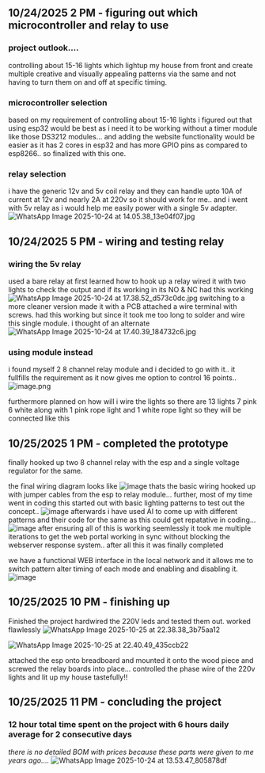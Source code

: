 <!--
  ===================    !!READ THIS NOTICE!!   ====================
  DO NOT edit this file manually. Your changes WILL BE OVERWRITTEN!
  This journal is auto generated and updated by Hack Club Blueprint.
  To edit this file, please edit your journal entries on Blueprint.
  ==================================================================
-->

## 10/24/2025 2 PM - figuring out which microcontroller and relay to use  

### project outlook....
controlling about 15-16 lights which lightup my house from front and create multiple creative and visually appealing patterns via the same and not having to turn them on and off at specific timing.

### **microcontroller selection**
based on my requirement of controlling about 15-16 lights i figured out that using esp32 would be best as i need it to be working without a timer module like those DS3212 modules... and adding the website functionality would be easier as it has 2 cores in esp32 and has more GPIO pins as compared to esp8266.. so finalized with this one.
### **relay selection**
i have the generic 12v and 5v coil relay and they can handle upto 10A of current at 12v and nearly 2A at 220v so it should work for me.. and i went with 5v relay as i would help me easily power with a single 5v adapter.![WhatsApp Image 2025-10-24 at 14.05.38_13e04f07.jpg](https://blueprint.hackclub.com/user-attachments/blobs/proxy/eyJfcmFpbHMiOnsiZGF0YSI6NTA0OSwicHVyIjoiYmxvYl9pZCJ9fQ==--3b223c5a17f030746409057228c54c382877d194/WhatsApp%20Image%202025-10-24%20at%2014.05.38_13e04f07.jpg)
  

## 10/24/2025 5 PM - wiring and testing relay  

### wiring the 5v relay 
used a bare relay at first learned how to hook up a relay wired it with two lights to check the output and if its working in its NO & NC 
had this working
![WhatsApp Image 2025-10-24 at 17.38.52_d573c0dc.jpg](https://blueprint.hackclub.com/user-attachments/blobs/proxy/eyJfcmFpbHMiOnsiZGF0YSI6NTA4MCwicHVyIjoiYmxvYl9pZCJ9fQ==--67372a2d233e1d82bf78ebb6969d0d02394ba8c3/WhatsApp%20Image%202025-10-24%20at%2017.38.52_d573c0dc.jpg)
switching to a more cleaner version made it with a PCB
attached a wire terminal with screws. had this working but since it took me too long to solder and wire this single module. i thought of an alternate
![WhatsApp Image 2025-10-24 at 17.40.39_184732c6.jpg](https://blueprint.hackclub.com/user-attachments/blobs/proxy/eyJfcmFpbHMiOnsiZGF0YSI6NTA4MSwicHVyIjoiYmxvYl9pZCJ9fQ==--6db1a901ce4cdd4aaf53af776fb2df23cda7fd4c/WhatsApp%20Image%202025-10-24%20at%2017.40.39_184732c6.jpg)

### **using module instead**
i found myself 2 8 channel relay module and i decided to go with it..
it fullfills the requirement as it now gives me option to control 16 points..
![image.png](https://blueprint.hackclub.com/user-attachments/blobs/proxy/eyJfcmFpbHMiOnsiZGF0YSI6NTA4MiwicHVyIjoiYmxvYl9pZCJ9fQ==--6abba02bee007359c7bee8c445768f07a425643d/image.png)


furthermore planned on how will i wire the lights 
so there are 13 lights
7 pink 6 white
along with 1 pink rope light and 1 white rope light
so they will be connected like this 
  

## 10/25/2025 1 PM - completed the prototype   

finally hooked up two 8 channel relay with the esp and a single voltage regulator for the same.

the final wiring diagram looks like ![image](https://blueprint.hackclub.com/user-attachments/blobs/proxy/eyJfcmFpbHMiOnsiZGF0YSI6NTM3NCwicHVyIjoiYmxvYl9pZCJ9fQ==--8a74da9183fbe77c20bb067e6632e53bb9525e3d/image.png)
thats the basic wiring hooked up with jumper cables from the esp to relay module...
further, 
most of my time went in coding this 
started out with basic lighting patterns to test out the concept..
![image](https://blueprint.hackclub.com/user-attachments/blobs/proxy/eyJfcmFpbHMiOnsiZGF0YSI6NTM3NywicHVyIjoiYmxvYl9pZCJ9fQ==--ba2200f7b6a2c30dee6de5a83e63f1a0c9758faa/image.png)
afterwards i have used AI to come up with different patterns and their code for the same 
as this could get repatative in coding...
![image](https://blueprint.hackclub.com/user-attachments/blobs/proxy/eyJfcmFpbHMiOnsiZGF0YSI6NTM3OCwicHVyIjoiYmxvYl9pZCJ9fQ==--777266113284543691bddf33a4a693c34f7a186b/image.png)
after ensuring all of this is working seemlessly it took me multiple iterations to get the web portal working in sync without blocking the webserver response system.. 
 after all this it was finally completed 

we have a functional WEB interface in the local network and it allows me to switch pattern alter timing of each mode and enabling and disabling it.
![image](https://blueprint.hackclub.com/user-attachments/blobs/proxy/eyJfcmFpbHMiOnsiZGF0YSI6NTM4MiwicHVyIjoiYmxvYl9pZCJ9fQ==--30e8ef4ce592a2ce6c8002c32588b855578d3549/image.png)



  

## 10/25/2025 10 PM - finishing up  

Finished the project hardwired the 220V leds and tested them out. worked flawlessly
![WhatsApp Image 2025-10-25 at 22.38.38_3b75aa12](https://blueprint.hackclub.com/user-attachments/blobs/proxy/eyJfcmFpbHMiOnsiZGF0YSI6NTQ4MywicHVyIjoiYmxvYl9pZCJ9fQ==--24b286774a2b3c4a89fec0a0b68dce9b27ee9d14/WhatsApp%20Image%202025-10-25%20at%2022.38.38_3b75aa12.jpg)


![WhatsApp Image 2025-10-25 at 22.40.49_435ccb22](https://blueprint.hackclub.com/user-attachments/blobs/proxy/eyJfcmFpbHMiOnsiZGF0YSI6NTQ4NSwicHVyIjoiYmxvYl9pZCJ9fQ==--88053e0501f822b43912a9e05bf8ae6946cbc852/WhatsApp%20Image%202025-10-25%20at%2022.40.49_435ccb22.jpg)

attached the esp onto breadboard and mounted it onto the wood piece and screwed the relay boards into place... controlled the phase wire of the 220v lights and lit up my house tastefully!!
  

## 10/25/2025 11 PM - concluding the project  

### 12 hour total time spent on the project with 6 hours daily average for 2 consecutive days
_there is no detailed BOM with prices because these parts were given to me years ago...._
![WhatsApp Image 2025-10-24 at 13.53.47_805878df](https://blueprint.hackclub.com/user-attachments/blobs/proxy/eyJfcmFpbHMiOnsiZGF0YSI6NTQ5MiwicHVyIjoiYmxvYl9pZCJ9fQ==--00471d386a34beb8da63c23ee6f3ebbaa140c4b8/WhatsApp%20Image%202025-10-24%20at%2013.53.47_805878df.jpg)
  

